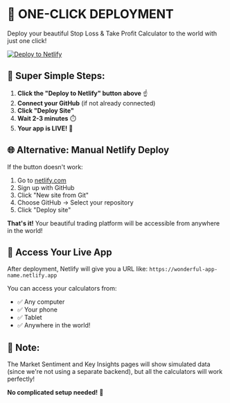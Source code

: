 # 🚀 ONE-CLICK DEPLOYMENT

Deploy your beautiful Stop Loss & Take Profit Calculator to the world with just one click!

[![Deploy to Netlify](https://www.netlify.com/img/deploy/button.svg)](https://app.netlify.com/start/deploy?repository=https://github.com/aladinz/stop_loss_tp_calc)

## 🎯 Super Simple Steps:

1. **Click the "Deploy to Netlify" button above** ☝️
2. **Connect your GitHub** (if not already connected)
3. **Click "Deploy Site"** 
4. **Wait 2-3 minutes** ⏱️
5. **Your app is LIVE!** 🎉

## 🌐 Alternative: Manual Netlify Deploy

If the button doesn't work:

1. Go to [netlify.com](https://netlify.com)
2. Sign up with GitHub
3. Click "New site from Git"
4. Choose GitHub → Select your repository
5. Click "Deploy site"

**That's it!** Your beautiful trading platform will be accessible from anywhere in the world!

## 📱 Access Your Live App

After deployment, Netlify will give you a URL like:
`https://wonderful-app-name.netlify.app`

You can access your calculators from:
- ✅ Any computer
- ✅ Your phone
- ✅ Tablet
- ✅ Anywhere in the world!

## 🔧 Note:
The Market Sentiment and Key Insights pages will show simulated data (since we're not using a separate backend), but all the calculators will work perfectly!

**No complicated setup needed!** 🎉
